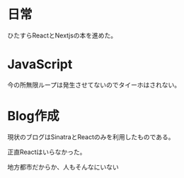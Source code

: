 # 日常

ひたすらReactとNextjsの本を進めた。

# JavaScript

今の所無限ループは発生させてないのでタイーホはされない。

# Blog作成

現状のブログはSinatraとReactのみを利用したものである。

正直Reactはいらなかった。

地方都市だからか、人もそんなにいない
